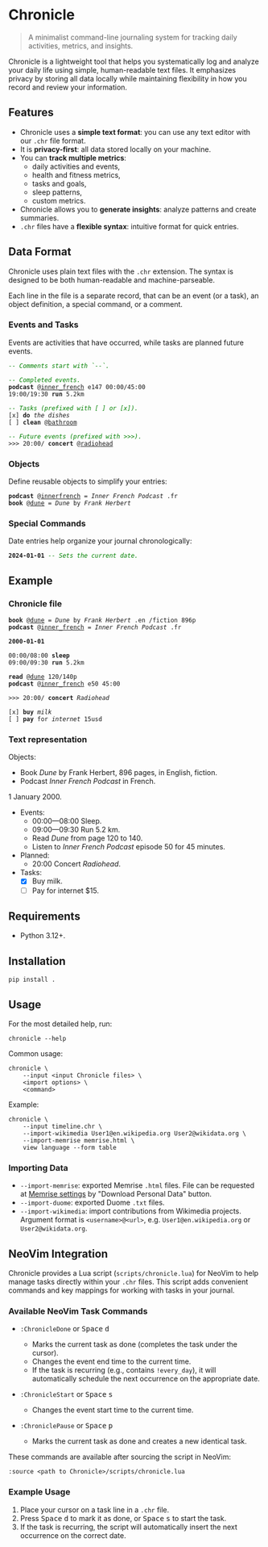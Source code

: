 # Chronicle

> A minimalist command-line journaling system for tracking daily activities,
metrics, and insights.

Chronicle is a lightweight tool that helps you systematically log and analyze
your daily life using simple, human-readable text files. It emphasizes privacy
by storing all data locally while maintaining flexibility in how you record and
review your information.

## Features

- Chronicle uses a **simple text format**: you can use any text editor with our `.chr`
file format.
- It is **privacy-first**: all data stored locally on your machine.
- You can **track multiple metrics**:
  - daily activities and events,
  - health and fitness metrics,
  - tasks and goals,
  - sleep patterns,
  - custom metrics.
- Chronicle allows you to **generate insights**: analyze patterns and create
summaries.
- `.chr` files have a **flexible syntax**: intuitive format for quick entries.

## Data Format

Chronicle uses plain text files with the `.chr` extension. The syntax is
designed to be both human-readable and machine-parseable.

Each line in the file is a separate record, that can be an event (or a task),
an object definition, a special command, or a comment.

### Events and Tasks

Events are activities that have occurred, while tasks are planned future events.

<pre><code><i style="color: green;">-- Comments start with `--`.</i>

<i style="color: green;">-- Completed events.</i>
<b>podcast</b> @<u>inner_french</u> e147 00:00/45:00
19:00/19:30 <b>run</b> 5.2km

<i style="color: green;">-- Tasks (prefixed with [ ] or [x]).</i>
[x] <b>do</b> <i>the dishes</i>
[ ] <b>clean</b> @<u>bathroom</u>

<i style="color: green;">-- Future events (prefixed with >>>).</i>
>>> 20:00/ <b>concert</b> @<u>radiohead</u></code></pre>

### Objects

Define reusable objects to simplify your entries:

<pre><code><b>podcast</b> @<u>innerfrench</u> = <i>Inner French Podcast</i> .fr
<b>book</b> @<u>dune</u> = <i>Dune</i> by <i>Frank Herbert</i></code></pre>

### Special Commands

Date entries help organize your journal chronologically:

<pre><code><b>2024-01-01</b> <i style="color: green;">-- Sets the current date.</i>
</code></pre>

## Example

### Chronicle file

<pre><code><b>book</b> @<u>dune</u> = <i>Dune</i> by <i>Frank Herbert</i> .en /fiction 896p
<b>podcast</b> @<u>inner_french</u> = <i>Inner French Podcast</i> .fr

<b>2000-01-01</b>

00:00/08:00 <b>sleep</b>
09:00/09:30 <b>run</b> 5.2km

<b>read</b> @<u>dune</u> 120/140p
<b>podcast</b> @<u>inner_french</u> e50 45:00

>>> 20:00/ <b>concert</b> <i>Radiohead</i>

[x] <b>buy</b> <i>milk</i>
[ ] <b>pay</b> for <i>internet</i> 15usd
</code></pre>

### Text representation

Objects:
  - Book _Dune_ by Frank Herbert, 896 pages, in English, fiction.
  - Podcast _Inner French Podcast_ in French.

1 January 2000.
  - Events:
    - 00:00—08:00 Sleep.
    - 09:00—09:30 Run 5.2 km.
    - Read _Dune_ from page 120 to 140.
    - Listen to _Inner French Podcast_ episode 50 for 45 minutes.
  - Planned:
    - 20:00 Concert _Radiohead_.
  - Tasks:
    - [x] Buy milk.
    - [ ] Pay for internet $15.

## Requirements

- Python 3.12+.

## Installation

```shell
pip install .
```

## Usage

For the most detailed help, run:

```shell
chronicle --help
```

Common usage:

```shell
chronicle \
    --input <input Chronicle files> \
    <import options> \
    <command>
```

Example:

```shell
chronicle \
    --input timeline.chr \
    --import-wikimedia User1@en.wikipedia.org User2@wikidata.org \
    --import-memrise memrise.html \
    view language --form table
```

### Importing Data

- `--import-memrise`: exported Memrise `.html` files. File can be requested at
  [Memrise settings](https://app.memrise.com/settings/) by "Download Personal
  Data" button.
- `--import-duome`: exported Duome `.txt` files.
- `--import-wikimedia`: import contributions from Wikimedia projects.
  Argument format is `<username>@<url>`, e.g. `User1@en.wikipedia.org`
  or `User2@wikidata.org`.

## NeoVim Integration

Chronicle provides a Lua script (`scripts/chronicle.lua`) for NeoVim to help
manage tasks directly within your `.chr` files. This script adds convenient
commands and key mappings for working with tasks in your journal.

### Available NeoVim Task Commands

- `:ChronicleDone` or <kbd>Space</kbd> <kbd>d</kbd>
  - Marks the current task as done (completes the task under the cursor).
  - Changes the event end time to the current time.
  - If the task is recurring (e.g., contains `!every_day`), it will
    automatically schedule the next occurrence on the appropriate date.
  
- `:ChronicleStart` or <kbd>Space</kbd> <kbd>s</kbd>
  - Changes the event start time to the current time.

- `:ChroniclePause` or <kbd>Space</kbd> <kbd>p</kbd>
  - Marks the current task as done and creates a new identical task.

These commands are available after sourcing the script in NeoVim:

```vim
:source <path to Chronicle>/scripts/chronicle.lua
```

### Example Usage

1. Place your cursor on a task line in a `.chr` file.
2. Press <kbd>Space</kbd> <kbd>d</kbd> to mark it as done, or
   <kbd>Space</kbd> <kbd>s</kbd> to start the task.
3. If the task is recurring, the script will automatically insert the next
   occurrence on the correct date.
